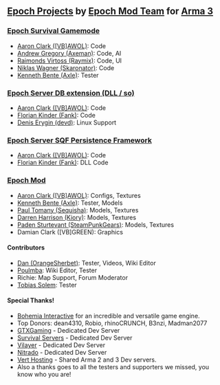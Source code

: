 ## [Epoch Projects](https://github.com/EpochModTeam) by [Epoch Mod Team](https://github.com/orgs/EpochModTeam/people) for [Arma 3](https://arma3.com/)


### [Epoch Survival Gamemode](https://github.com/EpochModTeam/Epoch)

* [Aaron Clark ([VB]AWOL)](http://epochmod.com): Code
* [Andrew Gregory (Axeman)](http://thefreezer.co.uk): Code, AI
* [Raimonds Virtoss (Raymix)](https://www.twitch.tv/raymich): Code, UI
* [Niklas Wagner (Skaronator)](https://skaronator.com): Code
* [Kenneth Bente (Axle)](www.twitch.tv/axles): Tester

### [Epoch Server DB extension (DLL / so)](https://github.com/EpochModTeam/EpochServer)

* [Aaron Clark ([VB]AWOL)](http://epochmod.com): Code
* [Florian Kinder (Fank)](https://github.com/Fank): Code
* [Denis Erygin (devd)](https://github.com/denisio): Linux Support

### [Epoch Server SQF Persistence Framework](https://github.com/EpochModTeam/EpochServerCore)

* [Aaron Clark ([VB]AWOL)](http://epochmod.com): Code
* [Florian Kinder (Fank)](https://github.com/Fank): DLL Code

### [Epoch Mod](http://steamcommunity.com/sharedfiles/filedetails/?id=421839251)

* [Aaron Clark ([VB]AWOL)](http://epochmod.com): Configs, Textures
* [Kenneth Bente (Axle)](www.twitch.tv/axles): Tester, Models
* [Paul Tomany (Sequisha)](https://www.twitch.tv/sequisha): Models, Textures
* [Darren Harrison (Kiory)](https://www.twitch.tv/kiory123): Models, Textures
* [Paden Sturtevant (SteamPunkGears)](https://www.twitch.tv/steampunkgears): Models, Textures
* Damian Clark ([VB]GREEN): Graphics

#### Contributors

* [Dan (OrangeSherbet)](https://www.twitch.tv/OrangeSherbet): Tester, Videos, Wiki Editor
* [Poulmba](https://www.youtube.com/user/poulmba): Wiki Editor, Tester
* Richie: Map Support, Forum Moderator
* [Tobias Solem](http://whatthepoch.com/): Tester

#### Special Thanks!

* [Bohemia Interactive](http://bistudio.com) for an incredible and versatile game engine.
* Top Donors: dean4310, Robio, rhinoCRUNCH, B3nzi, Madman2077
* [GTXGaming](http://www.gtxgaming.co.uk) - Dedicated Dev Server
* [Survival Servers](https://www.survivalservers.com) - Dedicated Dev Server
* [Vilayer](https://www.vilayer.com) - Dedicated Dev Server
* [Nitrado](https://server.nitrado.net) - Dedicated Dev Server
* [Vert Hosting](https://verthosting.com) - Shared Arma 2 and 3 Dev servers.
* Also a thanks goes to all the testers and supporters we missed, you know who you are!
